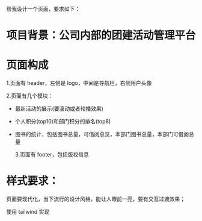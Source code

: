 帮我设计一个页面，要求如下：

# 项目背景：公司内部的团建活动管理平台

# 页面构成

1.页面有 header，左侧是 logo，中间是导航栏，右侧用户头像

2.页面有几个模块：

- 最新活动的展示(要滚动或者轮播效果)

- 个人积分(top10)和部门积分的排名(top8)

- 图书的统计，包括图书总量，可借阅总览，本部门图书总量，本部门可借阅总量


  3.页面有 footer，包括版权信息

# 样式要求：

页面要现代化，当下流行的设计风格，能让人眼前一亮，要有交互过渡效果；

使用 tailwind 实现
